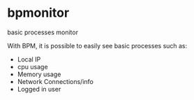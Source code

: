 # bpmonitor
basic processes monitor

  With BPM, it is possible to easily see basic processes such as:
  - Local IP
  - cpu usage
  - Memory usage
  - Network Connections/info
  - Logged in user
  
